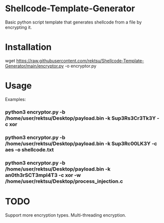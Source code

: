 # Shellcode-Template-Generator
Basic python script template that generates shellcode from a file by encrypting it.

# Installation
wget https://raw.githubusercontent.com/rektsu/Shellcode-Template-Generator/main/encryptor.py -o encryptor.py

# Usage
Examples:


### python3 encryptor.py -b /home/user/rektsu/Desktop/payload.bin -k Sup3Rs3Cr3Tk3Y -c xor
### python3 encryptor.py -b /home/user/rektsu/Desktop/payload.bin -k Sup3Rc00LK3Y -c aes -o shellcode.txt
### python3 encryptor.py -b /home/user/rektsu/Desktop/payload.bin -k an0th3rSCT3mpl4T3 -c xor -w /home/user/rektsu/Desktop/process_injection.c


# TODO

Support more encryption types.
Multi-threading encryption.
